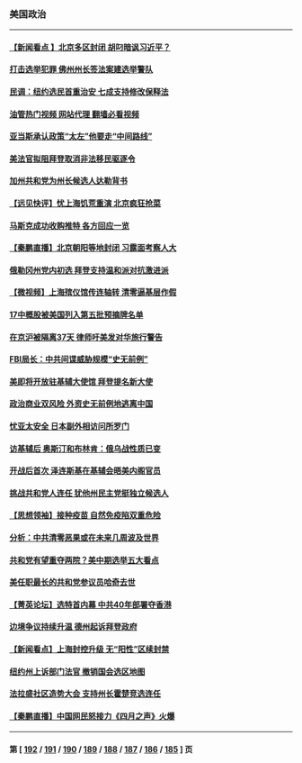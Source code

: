 ### 美国政治
---
#### [【新闻看点 】北京多区封闭 胡叼暗讽习近平？](../../pages/ncid1078159/n13720389.md?04262045) 
#### [打击选举犯罪 佛州州长签法案建选举警队](../../pages/ncid1078159/n13720715.md?04262045) 
#### [民调：纽约选民首重治安 七成支持修改保释法](../../pages/ncid1078159/n13720731.md?04262045) 
#### [油管热门视频 网站代理 翻墙必看视频](http://209.222.30.114:81/youtube.html?04262045)
#### [亚当斯承认政策“太左”他要走“中间路线”](../../pages/ncid1078159/n13720725.md?04262045) 
#### [美法官拟阻拜登取消非法移民驱逐令](../../pages/ncid1078159/n13720661.md?04262045) 
#### [加州共和党为州长候选人达勒背书](../../pages/ncid1078159/n13720721.md?04262045) 
#### [【远见快评】忧上海饥荒重演 北京疯狂抢菜](../../pages/ncid1078159/n13720596.md?04262045) 
#### [马斯克成功收购推特 各方回应一览](../../pages/ncid1078159/n13720592.md?04262045) 
#### [【秦鹏直播】北京朝阳等地封闭 习露面考察人大](../../pages/ncid1078159/n13720605.md?04262045) 
#### [俄勒冈州党内初选 拜登支持温和派对抗激进派](../../pages/ncid1078159/n13720463.md?04262045) 
#### [【微视频】上海殡仪馆传连轴转 清零逼基层作假](../../pages/ncid1078159/n13720311.md?04262045) 
#### [17中概股被美国列入第五批预摘牌名单](../../pages/ncid1078159/n13720347.md?04262045) 
#### [在京沪被隔离37天 律师吁美发对华旅行警告](../../pages/ncid1078159/n13720436.md?04262045) 
#### [FBI局长：中共间谍威胁规模“史无前例”](../../pages/ncid1078159/n13720426.md?04262045) 
#### [美即将开放驻基辅大使馆 拜登提名新大使](../../pages/ncid1078159/n13720167.md?04262045) 
#### [政治商业双风险 外资史无前例地逃离中国](../../pages/ncid1078159/n13720271.md?04262045) 
#### [忧亚太安全 日本副外相访问所罗门](../../pages/ncid1078159/n13720147.md?04262045) 
#### [访基辅后 奥斯汀和布林肯：俄乌战性质已变](../../pages/ncid1078159/n13720183.md?04262045) 
#### [开战后首次 泽连斯基在基辅会晤美内阁官员](../../pages/ncid1078159/n13719822.md?04262045) 
#### [挑战共和党人连任 犹他州民主党挺独立候选人](../../pages/ncid1078159/n13719536.md?04262045) 
#### [【思想领袖】接种疫苗 自然免疫陷双重危险](../../pages/ncid1078159/n13714666.md?04262045) 
#### [分析：中共清零恶果或在未来几周波及世界](../../pages/ncid1078159/n13719436.md?04262045) 
#### [共和党有望重夺两院？美中期选举五大看点](../../pages/ncid1078159/n13717459.md?04262045) 
#### [美任职最长的共和党参议员哈奇去世](../../pages/ncid1078159/n13718938.md?04262045) 
#### [【菁英论坛】选特首内幕 中共40年部署夺香港](../../pages/ncid1078159/n13718678.md?04262045) 
#### [边境争议持续升温 德州起诉拜登政府](../../pages/ncid1078159/n13718686.md?04262045) 
#### [【新闻看点】上海封控升级 无“阳性”区续封禁](../../pages/ncid1078159/n13717941.md?04262045) 
#### [纽约州上诉部门法官 撤销国会选区地图](../../pages/ncid1078159/n13718246.md?04262045) 
#### [法拉盛社区造势大会 支持州长霍楚竞选连任](../../pages/ncid1078159/n13718276.md?04262045) 
#### [【秦鹏直播】中国网民怒接力《四月之声》火爆](../../pages/ncid1078159/n13718036.md?04262045) 

---
#### 第 [ [192](./192.md?04262045) / [191](./191.md?04262045) / [190](./190.md?04262045) / [189](./189.md?04262045) / [188](./188.md?04262045) / [187](./187.md?04262045) / [186](./186.md?04262045) / [185](./185.md?04262045) ] 页

